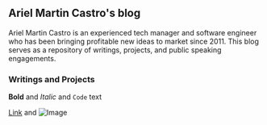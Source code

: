 ## Ariel Martin Castro's blog

Ariel Martin Castro is an experienced tech manager and software engineer who has been bringing profitable new ideas to market since 2011. This blog serves as a repository of writings, projects, and public speaking engagements.

### Writings and Projects

**Bold** and _Italic_ and `Code` text

[Link](url) and ![Image](src)

